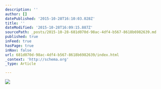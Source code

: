 ```yaml
---
description: ''
author: []
datePublished: '2015-10-28T16:10:03.028Z'
title: ''
dateModified: '2015-10-28T16:09:15.887Z'
sourcePath: _posts/2015-10-28-681d070d-98ac-4df4-b567-8618b6982639.md
published: true
inFeed: true
hasPage: true
inNav: false
url: 681d070d-98ac-4df4-b567-8618b6982639/index.html
_context: 'http://schema.org'
_type: Article

---
```

![](https://the-grid-user-content.s3-us-west-2.amazonaws.com/e302ae94-3da5-4370-b0f1-7add2b26a99e.png)